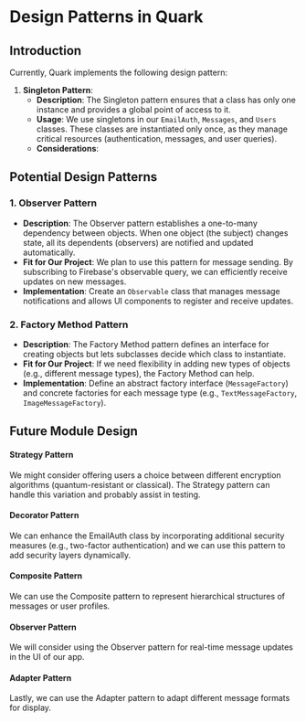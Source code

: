 # Design Patterns in Quark

## Introduction
Currently, Quark implements the following design pattern:

1. **Singleton Pattern**:
    - **Description**: The Singleton pattern ensures that a class has only one instance and provides a global point of access to it.
    - **Usage**: We use singletons in our `EmailAuth`, `Messages`, and `Users` classes. These classes are instantiated only once, as they manage critical resources (authentication, messages, and user queries).
    - **Considerations**:

## Potential Design Patterns

### 1. **Observer Pattern**
- **Description**: The Observer pattern establishes a one-to-many dependency between objects. When one object (the subject) changes state, all its dependents (observers) are notified and updated automatically.
- **Fit for Our Project**: We plan to use this pattern for message sending. By subscribing to Firebase's observable query, we can efficiently receive updates on new messages.
- **Implementation**: Create an `Observable` class that manages message notifications and allows UI components to register and receive updates.

### 2. **Factory Method Pattern**
- **Description**: The Factory Method pattern defines an interface for creating objects but lets subclasses decide which class to instantiate.
- **Fit for Our Project**: If we need flexibility in adding new types of objects (e.g., different message types), the Factory Method can help.
- **Implementation**: Define an abstract factory interface (`MessageFactory`) and concrete factories for each message type (e.g., `TextMessageFactory`, `ImageMessageFactory`).

## Future Module Design

#### Strategy Pattern
We might consider offering users a choice between different encryption algorithms (quantum-resistant or classical). The Strategy pattern can handle this variation and probably assist in testing.

#### Decorator Pattern
We can enhance the EmailAuth class by incorporating additional security measures (e.g., two-factor authentication) and we can use this pattern to add security layers dynamically.

#### Composite Pattern
We can use the Composite pattern to represent hierarchical structures of messages or user profiles.

#### Observer Pattern
We will consider using the Observer pattern for real-time message updates in the UI of our app.

#### Adapter Pattern
Lastly, we can use the Adapter pattern to adapt different message formats for display.
